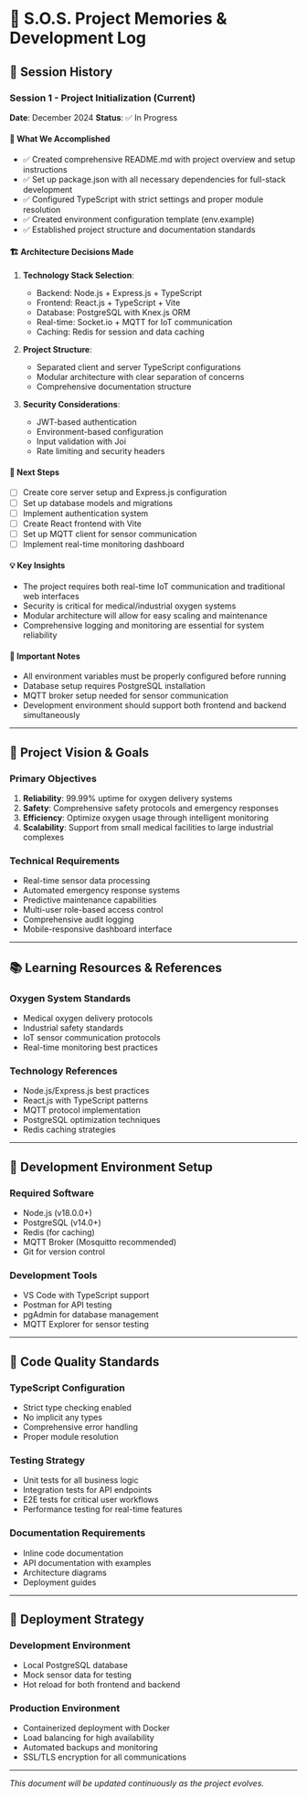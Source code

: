 # 🧠 S.O.S. Project Memories & Development Log

## 📅 Session History

### Session 1 - Project Initialization (Current)
**Date**: December 2024
**Status**: ✅ In Progress

#### 🎯 What We Accomplished
- ✅ Created comprehensive README.md with project overview and setup instructions
- ✅ Set up package.json with all necessary dependencies for full-stack development
- ✅ Configured TypeScript with strict settings and proper module resolution
- ✅ Created environment configuration template (env.example)
- ✅ Established project structure and documentation standards

#### 🏗️ Architecture Decisions Made
1. **Technology Stack Selection**:
   - Backend: Node.js + Express.js + TypeScript
   - Frontend: React.js + TypeScript + Vite
   - Database: PostgreSQL with Knex.js ORM
   - Real-time: Socket.io + MQTT for IoT communication
   - Caching: Redis for session and data caching

2. **Project Structure**:
   - Separated client and server TypeScript configurations
   - Modular architecture with clear separation of concerns
   - Comprehensive documentation structure

3. **Security Considerations**:
   - JWT-based authentication
   - Environment-based configuration
   - Input validation with Joi
   - Rate limiting and security headers

#### 🔄 Next Steps
- [ ] Create core server setup and Express.js configuration
- [ ] Set up database models and migrations
- [ ] Implement authentication system
- [ ] Create React frontend with Vite
- [ ] Set up MQTT client for sensor communication
- [ ] Implement real-time monitoring dashboard

#### 💡 Key Insights
- The project requires both real-time IoT communication and traditional web interfaces
- Security is critical for medical/industrial oxygen systems
- Modular architecture will allow for easy scaling and maintenance
- Comprehensive logging and monitoring are essential for system reliability

#### 🚨 Important Notes
- All environment variables must be properly configured before running
- Database setup requires PostgreSQL installation
- MQTT broker setup needed for sensor communication
- Development environment should support both frontend and backend simultaneously

---

## 🎯 Project Vision & Goals

### Primary Objectives
1. **Reliability**: 99.99% uptime for oxygen delivery systems
2. **Safety**: Comprehensive safety protocols and emergency responses
3. **Efficiency**: Optimize oxygen usage through intelligent monitoring
4. **Scalability**: Support from small medical facilities to large industrial complexes

### Technical Requirements
- Real-time sensor data processing
- Automated emergency response systems
- Predictive maintenance capabilities
- Multi-user role-based access control
- Comprehensive audit logging
- Mobile-responsive dashboard interface

---

## 📚 Learning Resources & References

### Oxygen System Standards
- Medical oxygen delivery protocols
- Industrial safety standards
- IoT sensor communication protocols
- Real-time monitoring best practices

### Technology References
- Node.js/Express.js best practices
- React.js with TypeScript patterns
- MQTT protocol implementation
- PostgreSQL optimization techniques
- Redis caching strategies

---

## 🔧 Development Environment Setup

### Required Software
- Node.js (v18.0.0+)
- PostgreSQL (v14.0+)
- Redis (for caching)
- MQTT Broker (Mosquitto recommended)
- Git for version control

### Development Tools
- VS Code with TypeScript support
- Postman for API testing
- pgAdmin for database management
- MQTT Explorer for sensor testing

---

## 📝 Code Quality Standards

### TypeScript Configuration
- Strict type checking enabled
- No implicit any types
- Comprehensive error handling
- Proper module resolution

### Testing Strategy
- Unit tests for all business logic
- Integration tests for API endpoints
- E2E tests for critical user workflows
- Performance testing for real-time features

### Documentation Requirements
- Inline code documentation
- API documentation with examples
- Architecture diagrams
- Deployment guides

---

## 🚀 Deployment Strategy

### Development Environment
- Local PostgreSQL database
- Mock sensor data for testing
- Hot reload for both frontend and backend

### Production Environment
- Containerized deployment with Docker
- Load balancing for high availability
- Automated backups and monitoring
- SSL/TLS encryption for all communications

---

*This document will be updated continuously as the project evolves.* 